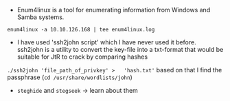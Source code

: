 - Enum4linux is a tool for enumerating information from Windows and Samba systems.

`enum4linux -a 10.10.126.168 | tee enum4linux.log`

- I have used 'ssh2john script' which I have never used it before. ssh2john is a utility to convert the key-file into a txt-format that would be suitable for JtR to crack by comparing hashes

`./ssh2john 'file_path_of_privkey' >   'hash.txt'`  based on that I find the passphrase (`cd /usr/share/wordlists/john`)

- `steghide` and `stegseek` -> learn about them
